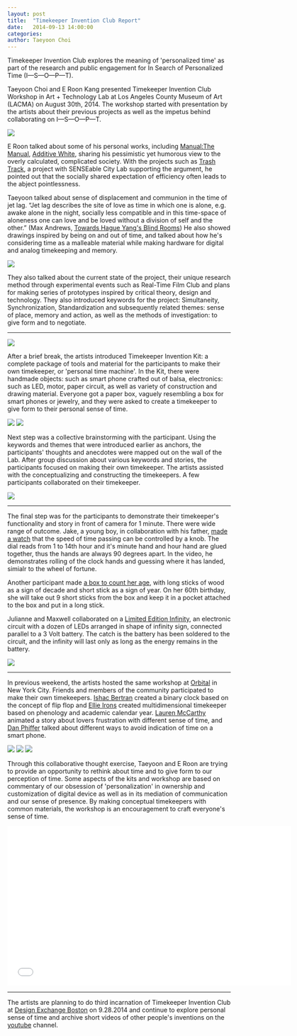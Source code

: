 ```yaml
---
layout: post
title:  "Timekeeper Invention Club Report"
date:   2014-09-13 14:00:00
categories:
author: Taeyoon Choi
---
```

Timekeeper Invention Club explores the meaning of 'personalized time' as part of the research and public engagement for In Search of Personalized Time (I—S—O—P—T).  

Taeyoon Choi and E Roon Kang presented Timekeeper Invention Club Workshop in Art + Technology Lab at Los Angeles County Museum of Art (LACMA) on August 30th, 2014. The workshop started with presentation by the artists about their previous projects as well as the impetus behind collaborating on I—S—O—P—T.

![](https://farm4.staticflickr.com/3888/14946777298_a9116bea7b_z.jpg)

E Roon talked about some of his personal works, including [Manual:The Manual](http://eroonkang.com/projects/manual-the-manual/), [Additive White](http://eroonkang.com/projects/study-additive-white/), sharing his pessimistic yet humorous view to the overly calculated, complicated society. With the projects such as [Trash Track](http://eroonkang.com/projects/trash-track/), a project with SENSEable City Lab supporting the argument, he pointed out that the socially shared expectation of efficiency often leads to the abject pointlessness.

Taeyoon talked about sense of displacement and communion in the time of jet lag. “Jet lag describes the site of love as time in which one is alone, e.g. awake alone in the night, socially less compatible and in this time-space of aloneness one can love and be loved without a division of self and the other.” (Max Andrews, <a href="http://www.lttds.org/assets/Andrews-HaegueYang-ENGL.pdf"> Towards Hague Yang's Blind Rooms</a>) He also showed drawings inspired by being on and out of time, and talked about how he's considering time as a malleable material while making hardware for digital and analog timekeeping and memory.

![](https://farm6.staticflickr.com/5583/15132949902_3f3c1a1881_z.jpg)

They also talked about the current state of the project, their unique research method through experimental events such as Real-Time Film Club and plans for making series of prototypes inspired by critical theory, design and technology. They also introduced keywords for the project: Simultaneity, Synchronization, Standardization and subsequently related themes: sense of place, memory and action, as well as the methods of investigation: to give form and to negotiate.  

***

![](https://farm4.staticflickr.com/3845/14946774938_e8d1152aa3_z.jpg)

After a brief break, the artists introduced Timekeeper Invention Kit: a complete package of tools and material for the participants to make their own timekeeper, or 'personal time machine'. In the Kit, there were handmade objects: such as smart phone crafted out of balsa, electronics: such as LED, motor, paper circuit, as well as variety of construction and drawing material. Everyone got a paper box, vaguely resembling a box for smart phones or jewelry, and they were asked to create a timekeeper to give form to their personal sense of time.

![](https://farm4.staticflickr.com/3871/15133336675_113dc73734_z.jpg)
![](https://farm4.staticflickr.com/3884/14946674170_4262b82456_z.jpg)

Next step was a collective brainstorming with the participant. Using the keywords and themes that were introduced earlier as anchors, the participants' thoughts and anecdotes were mapped out on the wall of the Lab. After group discussion about various keywords and stories, the participants focused on making their own timekeeper. The artists assisted with the conceptualizing and constructing the timekeepers. A few participants collaborated on their timekeeper.  

![](https://farm4.staticflickr.com/3848/15133336105_e756a2ee14_z.jpg)

***

The final step was for the participants to demonstrate their timekeeper's functionality and story in front of camera for 1 minute. There were wide range of outcome. Jake, a young boy, in collaboration with his father, [made a watch](https://www.youtube.com/watch?v=JwSVnsNdwWw) that the speed of time passing can be controlled by a knob. The dial reads from 1 to 14th hour and it's minute hand and hour hand are glued together, thus the hands are always 90 degrees apart. In the video, he demonstrates rolling of the clock hands and guessing where it has landed, simialr to the wheel of fortune.

Another participant made [a box to count her age](https://www.youtube.com/watch?v=KWhb1elqhFA), with long sticks of wood as a sign of decade and short stick as a sign of year. On her 60th birthday, she will take out 9 short sticks from the box and keep it in a pocket attached to the box and put in a long stick.

Julianne and Maxwell collaborated on a [Limited Edition Infinity](https://www.youtube.com/watch?v=hUag8vrAjvM), an electronic circuit with a dozen of LEDs arranged in shape of infinity sign, connected parallel to a 3 Volt battery. The catch is the battery has been soldered to the circuit, and the infinity will last only as long as the energy remains in the battery.

![](https://farm4.staticflickr.com/3887/14946633439_109822ca6a_z.jpg)

***

In previous weekend, the artists hosted the same workshop at [Orbital](http://orbitalnyc.com/) in New York City. Friends and members of the community participated to make their own timekeepers. [Ishac Bertran](https://www.youtube.com/watch?v=hRJ-zU7EPMM&list=PLXfQk5ShZ9LZzlrO3N35vJfepFlyB52Pp&index=14) created a binary clock based on the concept of flip flop and [Ellie Irons](https://www.youtube.com/watch?v=RN5kxRrqOiU&index=16&list=PLXfQk5ShZ9LZzlrO3N35vJfepFlyB52Pp) created multidimensional timekeeper based on phenology and academic calendar year. [Lauren McCarthy](https://www.youtube.com/watch?v=Ln4e6Fe9oQE&list=PLXfQk5ShZ9LZzlrO3N35vJfepFlyB52Pp&index=12) animated a story about lovers frustration with different sense of time, and [Dan Phiffer](https://www.youtube.com/watch?v=PPlDSJ-7gLA&list=PLXfQk5ShZ9LZzlrO3N35vJfepFlyB52Pp&index=10) talked about different ways to avoid indication of time on a smart phone.

![](https://farm4.staticflickr.com/3870/14947474808_52d76f3aec_z.jpg)
![](https://farm4.staticflickr.com/3873/15134029375_298d9391c6_z.jpg)
![](https://farm6.staticflickr.com/5587/14947470218_6a70a44abc_z.jpg)

Through this collaborative thought exercise, Taeyoon and E Roon are trying to provide an opportunity to rethink about time and to give form to our perception of time. Some aspects of the kits and workshop are based on commentary of our obsession of 'personalization' in ownership and customization of digital device as well as in its mediation of communication and our sense of presence. By making conceptual timekeepers with common materials, the workshop is an encouragement to craft everyone's sense of time.  

<iframe width="640" height="360" src="//www.youtube.com/embed/KWhb1elqhFA?list=PLXfQk5ShZ9LZzlrO3N35vJfepFlyB52Pp" frameborder="0" allowfullscreen></iframe>

***

The artists are planning to do third incarnation of Timekeeper Invention Club at [Design Exchange Boston](http://www.dxboston.com/session/timekeeper-invention-club/) on 9.28.2014 and continue to explore personal sense of time and archive short videos of other people's inventions on the [youtube](https://www.youtube.com/playlist?list=PLXfQk5ShZ9LZzlrO3N35vJfepFlyB52Pp) channel.
